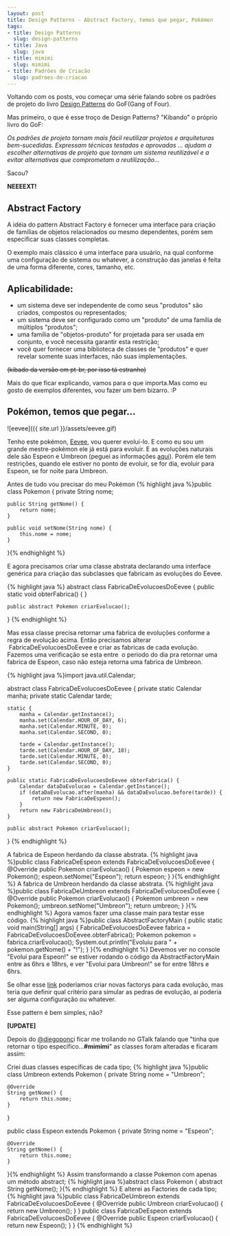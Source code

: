```yaml
---
layout: post
title: Design Patterns - Abstract Factory, temos que pegar, Pokémon
tags:
- title: Design Patterns
  slug: design-patterns
- title: Java
  slug: java
- title: mimimi
  slug: mimimi
- title: Padrões de Criacão
  slug: padroes-de-criacao
---
```


Voltando com os posts, vou começar uma série falando sobre os padrões de projeto do livro <a href="http://www.amazon.com/Design-Patterns-Elements-Reusable-Object-Oriented/dp/0201633612/ref=sr_1_1?s=books&ie=UTF8&qid=1305031310&sr=1-1" target="_blank">Design Patterns</a> do GoF(Gang of Four).

Mas primeiro, o que é esse troço de Design Patterns? "Kibando" o próprio livro do GoF:

*Os padrões de projeto tornam mais fácil reutilizar projetos e arquiteturas bem-sucedidas. Expressam técnicas testadas e aprovadas ... ajudam a escolher alternativas de projeto que tornam um sistema reutilizável e a evitar alternativas que comprometam a reutilização...*

Sacou?

**NEEEEXT!**

Abstract Factory
----------------
A idéia do pattern Abstract Factory é fornecer uma interface para criação de famílias de objetos relacionados ou mesmo dependentes, porém sem especificar suas classes completas.

O exemplo mais clássico é uma interface para usuário, na qual conforme uma configuração de sistema ou whatever, a construção das janelas é feita de uma forma diferente, cores, tamanho, etc.

Aplicabilidade:
----------------

* um sistema deve ser independente de como seus "produtos" são criados, compostos ou representados;
* um sistema deve ser configurado como um "produto" de uma família de múltiplos "produtos";
* uma família de "objetos-produto" for projetada para ser usada em conjunto, e você necessita garantir esta restrição;
* você quer fornecer uma biblioteca de classes de "produtos" e quer revelar somente suas interfaces, não suas implementações.

<s>(kibado da versão em pt-br, por isso tá estranho)</s>

Mais do que ficar explicando, vamos para o que importa.Mas como eu gosto de exemplos diferentes, vou fazer um bem bizarro. :P

Pokémon, temos que pegar...
---------------------------

![eevee]({{ site.url }}/assets/eevee.gif)

Tenho este pokémon, <a title="Eevee" href="http://pt.wikipedia.org/wiki/Fam%C3%ADlia_de_Eevee" target="_blank">Eevee</a>, vou querer evoluí-lo. E como eu sou um grande mestre-pokémon ele já está para evoluir. E as evoluções naturais dele são Espeon e Umbreon (peguei as informações <a href="http://pt.wikipedia.org/wiki/Fam%C3%ADlia_de_Eevee" target="_blank">aqui</a>). Porém ele tem restrições, quando ele estiver no ponto de evoluir, se for dia, evoluir para Espeon, se for noite para Umbreon.

Antes de tudo vou precisar do meu Pokémon
{% highlight java %}public class Pokemon {
	private String nome;

	public String getNome() {
		return nome;
	}

	public void setNome(String nome) {
		this.nome = nome;
	}
}{% endhighlight %}

E agora precisamos criar uma classe abstrata declarando uma interface genérica para criação das subclasses que fabricam as evoluções do Eevee.

{% highlight java %}
abstract class FabricaDeEvolucoesDoEevee {
	public static void obterFabrica() {
	}

	public abstract Pokemon criarEvolucao();
}
{% endhighlight %}

Mas essa classe precisa retornar uma fabrica de evoluções conforme a regra de evolução acima. Então precisamos alterar  FabricaDeEvolucoesDoEevee e criar as fabricas de cada evolução. Fazemos uma verificação se esta entre  o periodo do dia pra retornar uma fabrica de Espeon, caso não esteja retorna uma fabrica de Umbreon.

{% highlight java %}import java.util.Calendar;

abstract class FabricaDeEvolucoesDoEevee {
	private static Calendar manha;
	private static Calendar tarde;

	static {
		manha = Calendar.getInstance();
		manha.set(Calendar.HOUR_OF_DAY, 6);
		manha.set(Calendar.MINUTE, 0);
		manha.set(Calendar.SECOND, 0);

		tarde = Calendar.getInstance();
		tarde.set(Calendar.HOUR_OF_DAY, 18);
		tarde.set(Calendar.MINUTE, 0);
		tarde.set(Calendar.SECOND, 0);
	}

	public static FabricaDeEvolucoesDoEevee obterFabrica() {
		Calendar dataDaEvolucao = Calendar.getInstance();
		if (dataDaEvolucao.after(manha) && dataDaEvolucao.before(tarde)) {
			return new FabricaDeEspeon();
		}
		return new FabricaDeUmbreon();
	}

	public abstract Pokemon criarEvolucao();
}
{% endhighlight %}

A fabrica de Espeon herdando da classe abstrata.
{% highlight java %}public class FabricaDeEspeon extends FabricaDeEvolucoesDoEevee {
	@Override
	public Pokemon criarEvolucao() {
		Pokemon espeon = new Pokemon();
		espeon.setNome("Espeon");
		return espeon;
	}
}{% endhighlight %}
A fabrica de Umbreon herdando da classe abstrata.
{% highlight java %}public class FabricaDeUmbreon extends FabricaDeEvolucoesDoEevee {
	@Override
	public Pokemon criarEvolucao() {
		Pokemon umbreon = new Pokemon();
		umbreon.setNome("Umbreon");
		return umbreon;
	}
}{% endhighlight %}
Agora vamos fazer uma classe main para testar esse código.
{% highlight java %}public class AbstractFactoryMain {
	public static void main(String[] args) {
		FabricaDeEvolucoesDoEevee fabrica = FabricaDeEvolucoesDoEevee.obterFabrica();
		Pokemon pokemon = fabrica.criarEvolucao();
		System.out.println("Evoluiu para " + pokemon.getNome() + "!");
	}
}{% endhighlight %}
Devemos ver no console "Evolui para Espeon!" se estiver rodando o código da AbstractFactoryMain entre as 6hrs e 18hrs, e ver "Evolui para Umbreon!" se for entre 18hrs e 6hrs.

Se olhar esse <a href="http://pt.wikipedia.org/wiki/Fam%C3%ADlia_de_Eevee" target="_blank">link</a> poderiamos criar novas factorys para cada evolução, mas teria que definir qual critério para simular as pedras de evolução, ai poderia ser alguma configuração ou whatever.

Esse pattern é bem simples, não?

<!--more-->

<strong>[UPDATE]</strong>

Depois do <a href="http://twitter.com/#!/diegoponci" target="_blank">@diegoponc</a>i ficar me trollando no GTalk falando que "tinha que retornar o tipo específico...<strong>#mimimi</strong>" as classes foram alteradas e ficaram assim:

Criei duas classes específicas de cada tipo;
{% highlight java %}public class Umbreon extends Pokemon {
	private String nome = "Umbreon";

	@Override
	String getNome() {
		return this.nome;
	}
}

public class Espeon extends Pokemon {
	private String nome = "Espeon";

	@Override
	String getNome() {
		return this.nome;
	}
}{% endhighlight %}
Assim transformando a classe Pokemon com apenas um método abstract;
{% highlight java %}abstract class Pokemon {
	abstract String getNome();
}{% endhighlight %}
E alterei as Factories de cada tipo;
{% highlight java %}public class FabricaDeUmbreon extends FabricaDeEvolucoesDoEevee {
	@Override
	public Umbreon criarEvolucao() {
		return new Umbreon();
	}
}
public class FabricaDeEspeon extends FabricaDeEvolucoesDoEevee {
	@Override
	public Espeon criarEvolucao() {
		return new Espeon();
	}
}
{% endhighlight %}